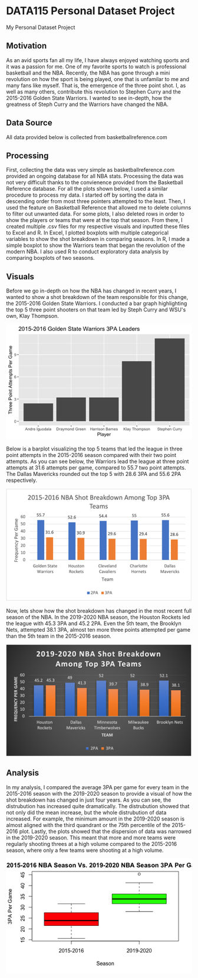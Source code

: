 # DATA115 Personal Dataset Project

My Personal Dataset Project

## Motivation

As an avid sports fan all my life, I have always enjoyed watching sports and it was a passion for me. One of my favorite sports to watch is professional basketball and the NBA. Recently, the NBA has gone through a mini revolution on how the sport is being played, one that is unfamilar to me and many fans like myself. That is, the emergence of the three point shot. I, as well as many others, contribute this revolution to Stephen Curry and the 2015-2016 Golden State Warriors. I wanted to see in-depth, how the greatness of Steph Curry and the Warriors have changed the NBA.

## Data Source

All data provided below is collected from basketballreference.com

## Processing

First, collecting the data was very simple as basketballreference.com provided an ongoing database for all NBA stats. Processing the data was not very difficult thanks to the convienence provided from the Basketball Reference database. For all the plots shown below, I used a similar procedure to process my data. I started off by sorting the data in descending order from most three pointers attempted to the least. Then, I used the feature on Basketball Reference that allowed me to delete columns to filter out unwanted data. For some plots, I also deleted rows in order to show the players or teams that were at the top that season. From there, I created multiple .csv files for my respective visuals and inputted these files to Excel and R. In Excel, I plotted boxplots with multiple categorical variables to show the shot breakdown in comparing seasons. In R, I made a simple boxplot to show the Warriors team that began the revolution of the modern NBA. I also used R to conduct exploratory data analysis by comparing boxplots of two seasons.

## Visuals

Before we go in-depth on how the NBA has changed in recent years, I wanted to show a shot breakdown of the team responsible for this change, the 2015-2016 Golden State Warriors. I conducted a bar graph highlighting the top 5 three point shooters on that team led by Steph Curry and WSU's own, Klay Thompson.

<img src="https://raw.githubusercontent.com/alan-pan31/DATA/main/Warriors%20Top%203PA.png">

Below is a barplot visualizing the top 5 teams that led the league in three point attempts in the 2015-2016 season compared with their two point attempts. As you can see below, the Warriors lead the league at three point attempts at 31.6 attempts per game, compared to 55.7 two point attempts. The Dallas Mavericks rounded out the top 5 with 28.6 3PA and 55.6 2PA respectively.

<img src="https://raw.githubusercontent.com/alan-pan31/DATA/main/2015-2016%20NBA%20Shot%20Breakdown.png">

Now, lets show how the shot breakdown has changed in the most recent full season of the NBA. In the 2019-2020 NBA season, the Houston Rockets led the league with 45.3 3PA and 45.2 2PA. Even the 5th team, the Brooklyn Nets, attempted 38.1 3PA, almost ten more three points attempted per game than the 5th team in the 2015-2016 season.

<img src="https://raw.githubusercontent.com/alan-pan31/DATA/main/2019-2020%20NBA%20Shot%20Breakdown.png">

## Analysis

In my analysis, I compared the average 3PA per game for every team in the 2015-2016 season with the 2019-2020 season to provide a visual of how the shot breakdown has changed in just four years. As you can see, the distrubution has increased quite dramatically. The distrubution showed that not only did the mean increase, but the whole distrubution of data increased. For example, the minimum amount in the 2019-2020 season is almost aligned with the third quandrant or the 75th percentile of the 2015-2016 plot. Lastly, the plots showed that the dispersion of data was narrowed in the 2019-2020 season. This meant that more and more teams were regularly shooting threes at a high volume compared to the 2015-2016 season, where only a few teams were shooting at a high volume.

<img src="https://raw.githubusercontent.com/alan-pan31/DATA/main/Exploratory%20Analysis.png">

